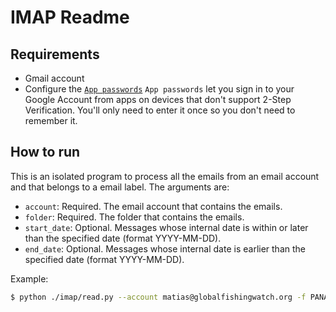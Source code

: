 # IMAP Readme

## Requirements

 - Gmail account
 - Configure the [`App passwords`](https://support.google.com/accounts/answer/185833)
    `App passwords` let you sign in to your Google Account from apps on devices that don't support 2-Step Verification. You'll only need to enter it once so you don't need to remember it.

## How to run

This is an isolated program to process all the emails from an email account and that belongs to a email label.
The arguments are:
 - `account`: Required. The email account that contains the emails.
 - `folder`: Required. The folder that contains the emails.
 - `start_date`: Optional. Messages whose internal date is within or later than the specified date (format YYYY-MM-DD).
 - `end_date`: Optional. Messages whose internal date is earlier than the specified date (format YYYY-MM-DD).

Example:
```bash
$ python ./imap/read.py --account matias@globalfishingwatch.org -f PANAMA -s 2019-04-16 -e 2019-04-17
```
